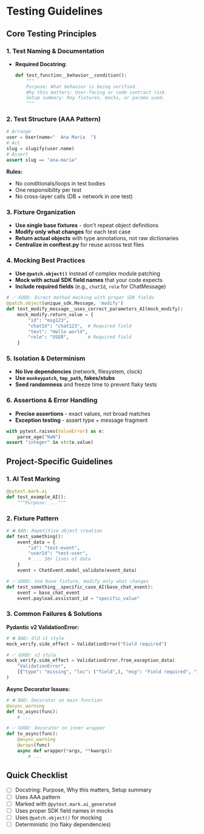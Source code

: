 # Testing Guidelines

## Core Testing Principles

### 1. Test Naming & Documentation
- **Required Docstring**:
  ```python
  def test_function__behavior__condition():
      """
      Purpose: What behavior is being verified.
      Why this matters: User-facing or code contract risk.
      Setup summary: Key fixtures, mocks, or params used.
      """
  ```

### 2. Test Structure (AAA Pattern)
```python
# Arrange
user = User(name="  Ana María  ")
# Act  
slug = slugify(user.name)
# Assert
assert slug == "ana-maria"
```

**Rules:**
- No conditionals/loops in test bodies
- One responsibility per test
- No cross-layer calls (DB + network in one test)

### 3. Fixture Organization
- **Use single base fixtures** - don't repeat object definitions
- **Modify only what changes** for each test case
- **Return actual objects** with type annotations, not raw dictionaries
- **Centralize in conftest.py** for reuse across test files

### 4. Mocking Best Practices
- **Use `@patch.object()`** instead of complex module patching
- **Mock with actual SDK field names** that your code expects
- **Include required fields** (e.g., `chatId`, `role` for ChatMessage)

```python
# ✅ GOOD: Direct method mocking with proper SDK fields
@patch.object(unique_sdk.Message, 'modify')
def test_modify_message__uses_correct_parameters_AI(mock_modify):
    mock_modify.return_value = {
        "id": "msg123",
        "chatId": "chat123",  # Required field
        "text": "Hello world",
        "role": "USER",       # Required field
    }
```

### 5. Isolation & Determinism
- **No live dependencies** (network, filesystem, clock)
- **Use `monkeypatch`, `tmp_path`, fakes/stubs**
- **Seed randomness** and freeze time to prevent flaky tests

### 6. Assertions & Error Handling
- **Precise assertions** - exact values, not broad matches
- **Exception testing** - assert type + message fragment
```python
with pytest.raises(ValueError) as e:
    parse_age("NaN")
assert "integer" in str(e.value)
```

## Project-Specific Guidelines

### 1. AI Test Marking
```python
@pytest.mark.ai
def test_example_AI():
    """Purpose: ..."""
```

### 2. Fixture Pattern
```python
# ❌ BAD: Repetitive object creation
def test_something():
    event_data = {
        "id": "test-event",
        "userId": "test-user",
        # ... 30+ lines of data
    }
    event = ChatEvent.model_validate(event_data)

# ✅ GOOD: Use base fixture, modify only what changes
def test_something__specific_case_AI(base_chat_event):
    event = base_chat_event
    event.payload.assistant_id = "specific_value"
```

### 3. Common Failures & Solutions

**Pydantic v2 ValidationError:**
```python
# ❌ BAD: Old v1 style
mock_verify.side_effect = ValidationError("Field required")

# ✅ GOOD: v2 style
mock_verify.side_effect = ValidationError.from_exception_data(
    "ValidationError", 
    [{"type": "missing", "loc": ("field",), "msg": "Field required", "input": {}}]
)
```

**Async Decorator Issues:**
```python
# ❌ BAD: Decorator on main function
@async_warning
def to_async(func):
    # ...

# ✅ GOOD: Decorator on inner wrapper
def to_async(func):
    @async_warning
    @wraps(func)
    async def wrapper(*args, **kwargs):
        # ...
```

## Quick Checklist
- [ ] Docstring: Purpose, Why this matters, Setup summary
- [ ] Uses AAA pattern
- [ ] Marked with `@pytest.mark.ai_generated`
- [ ] Uses proper SDK field names in mocks
- [ ] Uses `@patch.object()` for mocking
- [ ] Deterministic (no flaky dependencies)
